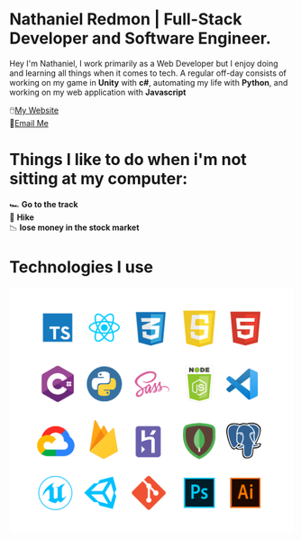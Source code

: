 
# Nathaniel Redmon | Full-Stack Developer and Software Engineer.

Hey I'm Nathaniel, I work primarily as a Web Developer but I enjoy doing and learning all things when it comes to tech. A regular off-day consists of working on my game in **Unity** with **c#**, automating my life with **Python**, and working on my web application with **Javascript** <br />

:computer_mouse:[My Website](https://nathanielredmon.com) <br />
:e-mail:[Email Me](mailto:nathanielredmon@gmail.com) <br />

# Things I like to do when i'm not sitting at my computer: 
:racing_car: **Go to the track** <br />
:hiking_boot: **Hike** <br />
:chart_with_downwards_trend: **lose money in the stock market** <br />

# Technologies I use

![Technologies](./technologies.png)
